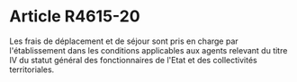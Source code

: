 # Article R4615-20

  
Les frais de déplacement et de séjour sont pris en charge par l'établissement dans les conditions applicables aux agents relevant du titre IV du statut général des fonctionnaires de l'Etat et des collectivités territoriales.